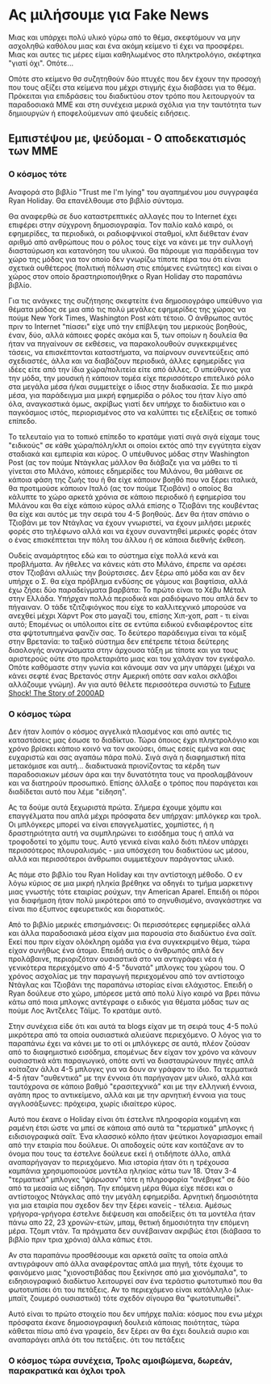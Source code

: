 # Ας μιλήσουμε για Fake News

Μιας και υπάρχει πολύ υλικό γύρω από το θέμα, σκεφτόμουν να μην ασχοληθώ καθόλου
μιας και ένα ακόμη κείμενο τi έχει να προσφέρει. Μιας και αυτες τις μέρες είμαι
καθηλωμένος στο πληκτρολόγιο, σκέφτηκα "γιατί όχι". Οπότε...

Οπότε στο κείμενο θσ συζητηθούν δύο πτυχές που δεν έχουν την προσοχή που τους
αξίζει στα κείμενα που μέχρι στιγμής έχω διαβάσει για το θέμα. Πρόκειται για
επιδράσεις του διαδικτύου στον τρόπο που λειτουργούν τα παραδοσιακά ΜΜΕ και
στη συνέχεια μερικά σχόλια για την ταυτότητα των δημιουργών ή εποφελούμενων
από ψευδείς ειδήσεις.

## Εμπιστέψου με, ψεύδομαι - Ο αποδεκατισμός των ΜΜΕ

### Ο κόσμος τότε

Αναφορά στο βιβλίο "Trust me I'm lying" του αγαπημένου μου συγγραφέα Ryan
Holiday. Θα επανέλθουμε στο βιβλίο σύντομα.

Θα αναφερθώ σε δυο καταστρεπτικές αλλαγές που το Internet έχει επιφέρει στην
σύχγρονη δημοσιογραφία. Τον παλίο καλό καιρό, οι εφημερίδες, τα περιοδικά, οι
ραδιοφψνικοί σταθμοί, κλπ διέθεταν έναν αριθμό από ανθρώπους που ο ρόλος τους
είχε να κάνει με την συλλογή διασταύρωση και κατανόηση του υλικού. Θα πάρουμε
για παράδειγμα τον χώρο της μόδας για τον οποίο δεν γνωρίζω τίποτε πέρα του ότι
είναι σχετικά ουθέτερος (πολιτική πόλωση στις επόμενες ενώτητες) και είναι ο
χώρος στον οποίο δραστηριοποιήθηκε ο Ryan Holiday στο παραπάνω βιβλίο.

Για τις ανάγκες της συζήτησης σκεφτείτε ένα δημοσιογράφο υπεύθυνο για θέματα
μόδας σε μια από τις πολύ μεγάλες εφημερίδες της χώρας να πούμε New York Times,
Washington Post κάτι τέτοιο. Ο άνθρωπος αυτός πριν το Internet "πίασει" είχε υπό
την επίβλεψη του μερικούς βοηθούς, έναν, δύο, αλλά κάποιες φορές ακόμα και 5,
των οποίων η δουλεία θα ήταν να πηγαίνουν σε εκθέσεις, να παρακολουθούν
συγκεκριμένες τάσεις, να επισκέπτονται καταστήματα, να παίρνουν συνεντεύξεις από
σχεδιαστές, άλλα και να διαβάζουν περιοδικά, άλλες εφημερίδες για ιδέες είτε από
την ίδια χώρα/πολιτεία είτε από άλλες. Ο υπεύθυνος για την μόδα, την μουσική
ή κάποιον τομέα είχε περισσότερο επιτελικό ρόλο στα μεγάλα μέσα ή/και συμμετείχε
ο ίδιος στην διαδικασία. Σε πιο μικρά μέσα, για παράδειγμα μια μικρή εφημερίδα
ο ρόλος του ήταν λίγο από όλα, αναγκαστικά όμως, ακρίβως γιατί δεν υπήρχε το
διαδίκτυιο και ο παγκόσμιος ιστός, περιορισμένος στο να καλύπτει τις εξελίξεις
σε τοπικό επίπεδο.

Το τελευταίο για το τοπικό επίπεδο το κρατάμε γιατί σιγά σιγά είχαμε τους
"ειδικούς" σε κάθε χώρα/πόλη/κλπ οι οποίοι εκτός από την εγγύτητα είχαν σταδιακά
και εμπειρία και κύρος. Ο υπέυθυνος μόδας στην Washington Post (ας τον πούμε 
Ντάγκλας μάλλον θα διάβαζε για να μάθει το τί γίνεται στο Μιλάνο, κάποιες
εδημερίδες του Μιλάνου, θα μάθαινε σε κάποια φάση της ζωής του ή θα είχε κάποιον
βοηθό που να ξέρει ιταλικά, θα προτιμούσε κάποιον Ιταλό (ας τον πούμε Τζιοβάνι)
ο οποίος 8α κάλυπτε το χώρο αρκετά χρόνια σε κάποιο περιοδικό ή εφημερίσα του
Μιλάνου και θα είχε κάποιο κύρος αλλά επίσης ο Τζιοβάνι της κουβέντας θα είχε
και αυτός με την σειρά του 4-5 βοηθούς. Δεν θα ήταν σπάνιο ο Τζιοβάνι με τον
Ντάγλας να έχουν γνωριστεί, να έχουν μιλήσει μερικές φορές στο τηλέφωνο αλλά και
να έχουν συναντηθεί μερικές φορές όταν ο ένας επισκέπτεται την πόλη του άλλου ή
σε κάποια διεθνής έκθεση.

Ουδείς αναμάρτητος εδώ και το σύστημα είχε πολλά κενά και προβλήματα. Αν ήθελες
να κάνεις κάτι στο Μιλάνο, έπρεπε να αρέσει στον Τζιοβάνι αλλιώς την βούρτσισες.
Δεν ξέρω από μόδα και αν δεν υπήρχε ο Σ. θα είχα πρόβλημα ενδύσης σε γάμους και
βαφτίσια, αλλά έχω ζήσει δύο παραδείγματα βαρβάτα: Το πρώτο είναι το Χέβυ Μέταλ
στην Ελλάδα. Υπήρχαν πολλά περιοδικά και ραδιόφωνο που απλά δεν το πήγαιναν. Ο
τάδε τζιτζιφιόγκος που είχε το καλλιτεχνικό μπορούσε να ανεχθεί μέχρι Χάρντ Ροκ
στο μαγαζί του, επίσης Χιπ-χοπ, ραπ - τι είναι αυτό; Επομένως οι υπόλοιποι είτε
σε εντύπα ειδικού ενδιαφέροντος είτε στα φψτοτυπημένα φανζίν σας. Το δεύτερο
παράδειγμα είναι τα κόμιξ στην Βρετανία: το ταξικό σύστημα δεν επέτρεπε τέτοια
δεύτερης διαολογής αναγνώσματα στην άρχουσα τάξη με τίποτε και για τους
αριστερούς ούτε στο προλεταριάτο μιας και του χαλάγαν τον εγκέφαλο. Οπότε
καθόμαστε στην γωνία και κάνουμε σαν να μην υπάρχει (μέχρι να κάνει σεφτέ ένας
Βρετανός στην Αμερική οπότε σαν καλοι σκλάβοι αλλάζουμε γνώμη). Αν για αυτό
θέλετε περισσότερα συνιστώ το
[Future Shock! The Story of 2000AD](http://futureshock2000ad.com/)

### Ο κόσμος τώρα

Δεν ήταν λοιπόν ο κόσμος αγγελικά πλασμένος και από αυτές τις καταστάσεις μας
έσωσε το διαδίκτυο. Τώρα όποιος έχρι πληκτρολόγιο και χρόνο βρίσκει κάποιο κοινό
να τον ακούσει, όπως εσείς εμένα και σας ευχαριστώ και σας αγαπάω πάρα πολύ.
Σιγά σιγά η διαφημιστική πίτα μετακόμισε και αυτή... διαδικτυακά πριονίζοντας
τα κέρδη των παραδοσιακων μέσων άρα και την δυνατότητα τους να προσλαμβάνουν
και να διατηρούν προσωπικό. Επίσης άλλαξε ο τρόπος που παράγεται και διαδίδεται
αυτό που λέμε "είδηση".

Ας τα δούμε αυτά ξεχωριστά πρώτα. Σήμερα έχουμε χόμπυ και επαγγέλματα που απλά
μέχρι πρόσφατα δεν υπήρχαν: μπλόγκερ και τρολ. Οι μπλόγκερς μπορεί να είναι
επαγγελματίες, χομπίστες, ή η δραστηριότητα αυτή να συμπληρώνει το εισόδημα τους
ή απλά να τροφοδοτεί το χόμπυ τους. Αυτό γενικά είναι καλό διότι πλέον υπάρχει
περισσότερος πλουραλισμός - μια υπόσχεση του διαδικτύου ως μέσου, αλλά και
περισσότεροι άνθρωποι συμμετέχουν παράγοντας υλικό.

Ας πάμε στο βιβλίο του Ryan Holiday και την αντίστοιχη μέθοδο. Ο εν λόγω κύριος
σε μια μικρή ηληκία βρέθηκε να οδηγέι το τμήμα μαρκετινγ μιας γνωστής τότε
εταιρίας ρούχων, την American Aparel. Επειδή οι πόροι για διαφήμιση ήταν πολύ
μικρότεροι από το σηνυθισμένο, αναγκάστηκε να είναι πιο έξυπνος εφευρετικός
και διορατικός.

Από το βιβλίο μερικές επισημάνσεις: Οι περισσότερες εφημερίδες αλλά και άλλα
παραδοσιακά μέσα είχαν μια παρουσία στο διαδύκτυο ένα σαϊτ. Εκεί που πριν είχαν
ολόκληρη ομάδα για ένα συγκεκριμένο θέμα, τώρα είχαν συνήθως ένα άτομο. Επειδή
αυτός ο άνθρωπός απλά δεν προλάβαινε, περιοριζόταν ουσιαστικά στο να αντιγράφει
νέα ή γενικότερα περιεχόμενο από 4-5 "δυνατά" μπλογκς του χώρου του. Ο χρόνος
ασχολίας με την παραγωγή περιεχομένου από τον αντίστοιχο Ντάγλας και Τζιοβάνι
της παραπάνω ιστορίας είναι ελάχιστος. Επειδή ο Ryan δούλευε στο χώρο, μπόρεσε
μετά από πολύ λίγο καιρό να βρει πάνω κάτω από ποια μπλογκς αντέγραφε ο ειδικός
για θέματα μόδας των ας πούμε Λος Άντζελες Τάϊμς. Το κρατάμε αυτό.

Στην συνέχεια είδε ότι και αυτά τα blogs είχαν με τη σειρά τους 4-5 πολύ
μικρότερα από τα οποία ουσιαστικά αλιεύανε περιεχόμενο. Ο λόγος για το παραπάνω 
έχει να κάνει με το οτί οι μπλόγκερς σε αυτά, πλέον ζούσαν από το διαφημιστικό
εισόδημα, επομένως δεν είχαν τον χρόνο να κάνουν ουσιαστικά κάτι παραγωγικό,
οπότε αντί να διασταυρώνουν πηγές απλά κοίταζαν άλλα 4-5 μπλογκς για να δουν αν
γράφαν το ίδιο. Τα τερματικά 4-5 ήταν "αυθεντικά" με την έννοια ότι παρήγαγαν
μεν υλικό, αλλά και ταυτόχρονα σε κάποιο βαθμό "ερασιτεχνικά" και με την ελληνική
έννοια, αγάπη προς το αντικείμενο, αλλά και με την αρνητική έννοια για τους
αγγλοσάξωνες: πρόχειρα, χωρίς ιδιαίτερο κύρος.

Αυτό που έκανε ο Holiday είναι ότι έστελνε πληροφορία κομμένη και ραμένη έτσι
ώστε να μπεί σε κάποια από αυτά τα "τερματικά" μπλογκς ή ειδισιογραφικά σαϊτ.
Ένα κλασσικό κόλπο ήταν ψεύτικοι λογαριασμοι email από την εταιρία που δούλευε.
Οι αποδοχείς ούτε καν κοιτάζανε αν το όνομα που τους τα έστελνε δούλευε εκεί ή
οτιδήποτε άλλο, απλά αναπαρήγαγαν το περιεχόμενο. Μια ιστορία ήταν ότι η τρέχουσα
καμπάνια χρησιμοποιούσε μοντέλα ηληκίας κάτω των 18. Όταν 3-4 "τερματικά" μπλογκς
"ψάρωσαν" τότε η πληροφορία "ανέβηκε" σε δύο από τα μεσαία ως είδηση. Την επόμενη
μέρα θύμα είχε πέσει και ο αντίστοιχος Ντάγκλας από την μεγάλη εφημερίδα.
Αρνητική δημοσιότητα για μια εταιρία που σχεδον δεν την ξέρει κανείς - τέλεια.
Αμέσως γρήγορα-γρήγορα έστελνε διέψευση και αποδείξεις ότι τα μοντέλα ήταν πάνω
απο 22, 23 χρονών-ετών, μπαμ, θετική δημοσιότητα την επόμενη μέρα. Τζομπ ντάν.
Τα πράγματα δεν συνέβαιναν ακριβώς έτσι (διάβασα το βιβλίο πριν τρια χρόνια)
άλλα κάπως έτσι.

Αν στα παραπάνω προσθέσουμε και αρκετά σαϊτς τα οποία απλά αντιγράφουν από άλλα
αναφέροντας απλά μια πηγή, τότε έχουμε το φαινόμενο μιας "χιονοστιβάδας που
ξεκίνησε από μια χιονόμπαλα", το ειδησιογραφικό διαδίκτυο λειτουργεί σαν ένα
τεράστιο φωτοτυπικό που θα φωτοτυπίσει ότι του πετάξεις. Αν το περιεχόμενο είναι
κατάλληλο (κλικ-μπαϊτ, ζουμερό ουσιαστικά) τότε σχεδόν σίγουρα θα "φωτοτυπωθεί".

Αυτό είναι το πρώτο στοιχείο που δεν υπήρχε παλία: κόσμος που ενω μέχρι πρόσφατα
έκανε δημοσιογραφική δουλειά κάποιας ποιότητας, τώρα κάθεται πίσω από ένα
γραφείο, δεν ξέρει αν θα έχει δουλειά αυριο και αναπαράγει απλά ότι του πετάξεις.
ότι του πετάξεις

### Ο κόσμος τώρα συνέχεια, Τρολς αμοιβώμενα, δωρεάν, παρακρατικά και όχλοι τρολ

